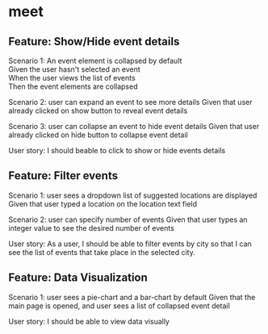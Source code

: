 # meet

## Feature: Show/Hide event details

  Scenario 1: An event element is collapsed by default \
      Given the user hasn't selected an event \
      When the user views the list of events \
      Then the event elements are collapsed 
   
  Scenario 2: user can expand an event to see more details
     Given that user already clicked on show button to reveal event details 
     
  Scenario 3: user can collapse an event to hide event details
     Given that user already clicked on hide button to collapse event detail
     
  User story:  I should beable to click to show or hide events details

## Feature: Filter events 

  Scenario 1: user sees a dropdown list of suggested locations are displayed 
     Given that user typed a location on the location text field
     
  Scenario 2: user can specify number of events
    Given that user types an integer value to see the desired number of events 
     
  User story: As a user, 
  I should be able to filter events by city 
  so that I can see the list of events that take place in the selected city.
    

## Feature: Data Visualization 

  Scenario 1: user sees a pie-chart and a bar-chart by default
     Given that the main page is opened, and user sees a list of collapsed event detail
     
  User story:  I should be able to view data visually
